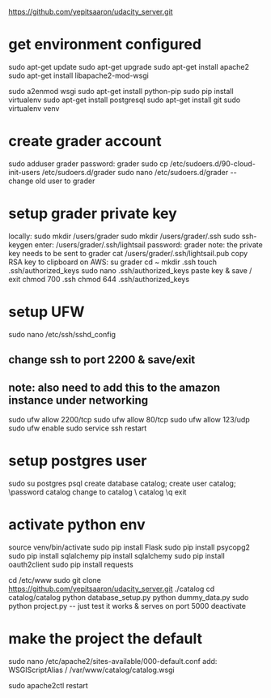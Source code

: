 https://github.com/yepitsaaron/udacity_server.git

# get environment configured
sudo apt-get update
sudo apt-get upgrade
sudo apt-get install apache2
sudo apt-get install libapache2-mod-wsgi

sudo a2enmod wsgi
sudo apt-get install python-pip
sudo pip install virtualenv
sudo apt-get install postgresql
sudo apt-get install git
sudo virtualenv venv

# create grader account
sudo adduser grader
password: grader
sudo cp /etc/sudoers.d/90-cloud-init-users /etc/sudoers.d/grader
sudo nano /etc/sudoers.d/grader
-- change old user to grader

# setup grader private key
locally:
	sudo mkdir /users/grader
	sudo mkdir /users/grader/.ssh
	sudo ssh-keygen
	enter: /users/grader/.ssh/lightsail
	password: grader
	note: the private key needs to be sent to grader
	cat /users/grader/.ssh/lightsail.pub
	copy RSA key to clipboard
on AWS:
	su grader
	cd ~
	mkdir .ssh
	touch .ssh/authorized_keys
	sudo nano .ssh/authorized_keys
	paste key & save / exit
	chmod 700 .ssh
	chmod 644 .ssh/authorized_keys

# setup UFW
sudo nano /etc/ssh/sshd_config
## change ssh to port 2200 & save/exit
## note: also need to add this to the amazon instance under networking
sudo ufw allow 2200/tcp
sudo ufw allow 80/tcp
sudo ufw allow 123/udp
sudo ufw enable
sudo service ssh restart

# setup postgres user
sudo su postgres
psql
create database catalog;
create user catalog;
\password catalog
change to catalog \ catalog
\q
exit


# activate python env
source venv/bin/activate
sudo pip install Flask
sudo pip install psycopg2
sudo pip install sqlalchemy
pip install sqlalchemy
sudo pip install oauth2client
sudo pip install requests

cd /etc/www
sudo git clone https://github.com/yepitsaaron/udacity_server.git ./catalog
cd catalog/catalog
python database_setup.py
python dummy_data.py
sudo python project.py -- just test it works & serves on port 5000
deactivate

# make the project the default
sudo nano /etc/apache2/sites-available/000-default.conf
add: WSGIScriptAlias / /var/www/catalog/catalog.wsgi

sudo apache2ctl restart